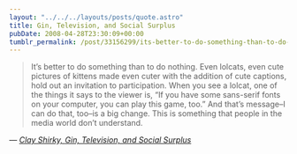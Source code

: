 ```yaml
---
layout: "../../../layouts/posts/quote.astro"
title: Gin, Television, and Social Surplus
pubDate: 2008-04-28T23:30:09+00:00
tumblr_permalink: /post/33156299/its-better-to-do-something-than-to-do-nothing
---
```


> It&rsquo;s better to do something than to do nothing. Even lolcats, even cute pictures of kittens made even cuter with the addition of cute captions, hold out an invitation to participation. When you see a lolcat, one of the things it says to the viewer is, &ldquo;If you have some sans-serif fonts on your computer, you can play this game, too.&rdquo; And that&rsquo;s message&ndash;I can do that, too&ndash;is a big change. This is something that people in the media world don&rsquo;t understand.

— <cite>[Clay Shirky, _Gin, Television, and Social Surplus_](http://www.herecomeseverybody.org/2008/04/looking-for-the-mouse.html)</cite>
